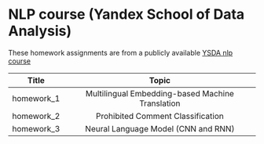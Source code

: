 # NLP course (Yandex School of Data Analysis)
These homework assignments are from a publicly available [YSDA nlp course](https://github.com/yandexdataschool/nlp_course)

| Title               | Topic                                                                  | 
| --------------------|:----------------------------------------------------------------------:| 
| homework_1 | Multilingual Embedding-based Machine Translation                                             | 
| homework_2             | Prohibited Comment Classification                                            |
| homework_3    | Neural Language Model (CNN and RNN)                                |   
